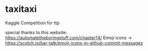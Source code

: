# taxitaxi

Kaggle Competition for ttp

special thanks to this website: https://automatetheboringstuff.com/chapter14/
Emoji icons -> https://scotch.io/bar-talk/emoji-icons-in-github-commit-messages